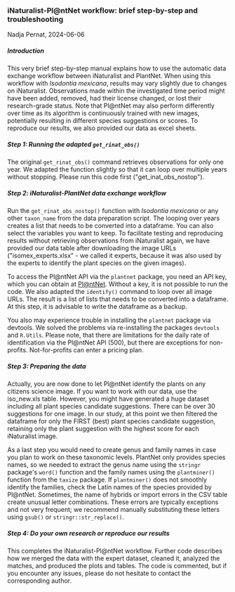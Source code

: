 ### iNaturalist-Pl@ntNet workflow: brief step-by-step and troubleshooting
Nadja Pernat, 2024-06-06


##### Introduction

This very brief step-by-step manual explains how to use the automatic data exchange workflow between iNaturalist and PlantNet. When using this workflow with *Isodontia mexicana*, results may vary slightly due to changes on iNaturalist. Observations made within the investigated time period might have been added, removed, had their license changed, or lost their research-grade status. Note that Pl@ntNet may also perform differently over time as its algorithm is continuously trained with new images, potentially resulting in different species suggestions or scores. To reproduce our results, we also provided our data as excel sheets.


##### Step 1: Running the adapted `get_rinat_obs()`

The original `get_rinat_obs()` command retrieves observations for only one year. We adapted the function slightly so that it can loop over multiple years without stopping. Please run this code first ("get_inat_obs_nostop").


##### Step 2: iNaturalist-PlantNet data exchange workflow  

Run the `get_rinat_obs_nostop()` function with *Isodontia mexicana* or any other `taxon_name` from the data preparation script. The looping over years creates a list that needs to be converted into a dataframe. You can also select the variables you want to keep.
To facilitate testing and reproducing results without retrieving observations from iNaturalist again, we have provided our data table after downloading the image URLs ("isomex_experts.xlsx" - we called it experts, because it was also used by the experts to identify the plant species on the given images). 

To access the Pl@ntNet API via the `plantnet` package, you need an API key, which you can obtain at [Pl@ntNet](https://my.plantnet.org/). Without a key, it is not possible to run the code. We also adapted the `identify()` command to loop over all image URLs. The result is a list of lists that needs to be converted into a dataframe. At this step, it is advisable to write the dataframe as a backup.

You also may experience trouble in installing the `plantnet` package via devtools. We solved the problems via re-installing the packages `devtools` and `R.Utils`. Please note, that there are limitations for the daily rate of identification via the Pl@ntNet API (500), but there are exceptions for non-profits. Not-for-profits can enter a pricing plan. 
 
##### Step 3: Preparing the data

Actually, you are now done to let Pl@ntNet identify the plants on any citizens science image. If you want to work with our data, use the iso_new.xls table. However, you might have generated a huge dataset including all plant species candidate suggestions. There can be over 30 suggestions for one image. In our study, at this point we then filtered the dataframe for only the FIRST (best) plant species candidate suggestion, retaining only the plant suggestion with the highest score for each iNaturalist image. 

As a last step you would need to create genus and family names in case you plan to work on these taxonomic levels. PlantNet only provides species names, so we needed to extract the genus name using the `stringr` package's `word()` function and the family names using the `plantminer()` function from the `taxize` package. If `plantminer()` does not smoothly identify the families, check the Latin names of the species provided by Pl@ntNet. Sometimes, the name of hybrids or import errors in the CSV table create unusual letter combinations. These errors are typically exceptions and not very frequent; we recommend manually substituting these letters using `gsub()` or `stringr::str_replace()`.

 
##### Step 4: Do your own research or reproduce our results 

This completes the iNaturalist-Pl@ntNet workflow. Further code describes how we merged the data with the expert dataset, cleaned it, analyzed the matches, and produced the plots and tables. The code is commented, but if you encounter any issues, please do not hesitate to contact the corresponding author.

